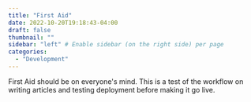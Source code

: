 ```yaml
---
title: "First Aid"
date: 2022-10-20T19:18:43-04:00
draft: false
thumbnail: ""
sidebar: "left" # Enable sidebar (on the right side) per page
categories:
  - "Development"
---
```


First Aid should be on everyone's mind.  This is a test of the workflow on writing articles and testing deployment before making it go live.
